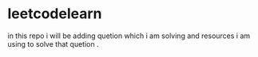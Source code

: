 # leetcodelearn
in this repo i will be adding quetion which i am solving and resources i am using to solve that quetion .
